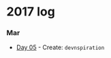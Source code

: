 # 2017 log

### Mar
- [Day 05](https://github.com/kvnol/dailylog/blob/master/2017/log/05-03-2017.md) - Create: `devnspiration`
